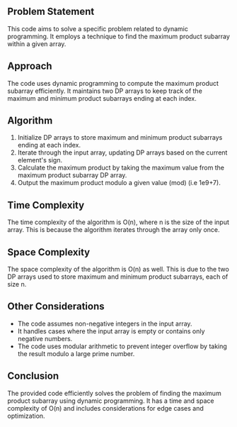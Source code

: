 ## Problem Statement
This code aims to solve a specific problem related to dynamic programming. It employs a technique to find the maximum product subarray within a given array.

## Approach
The code uses dynamic programming to compute the maximum product subarray efficiently. It maintains two DP arrays to keep track of the maximum and minimum product subarrays ending at each index.

## Algorithm
1. Initialize DP arrays to store maximum and minimum product subarrays ending at each index.
2. Iterate through the input array, updating DP arrays based on the current element's sign.
3. Calculate the maximum product by taking the maximum value from the maximum product subarray DP array.
4. Output the maximum product modulo a given value (mod) (i.e 1e9+7).

## Time Complexity
The time complexity of the algorithm is O(n), where n is the size of the input array. This is because the algorithm iterates through the array only once.

## Space Complexity
The space complexity of the algorithm is O(n) as well. This is due to the two DP arrays used to store maximum and minimum product subarrays, each of size n.

## Other Considerations
- The code assumes non-negative integers in the input array.
- It handles cases where the input array is empty or contains only negative numbers.
- The code uses modular arithmetic to prevent integer overflow by taking the result modulo a large prime number.

## Conclusion
The provided code efficiently solves the problem of finding the maximum product subarray using dynamic programming. It has a time and space complexity of O(n) and includes considerations for edge cases and optimization.
